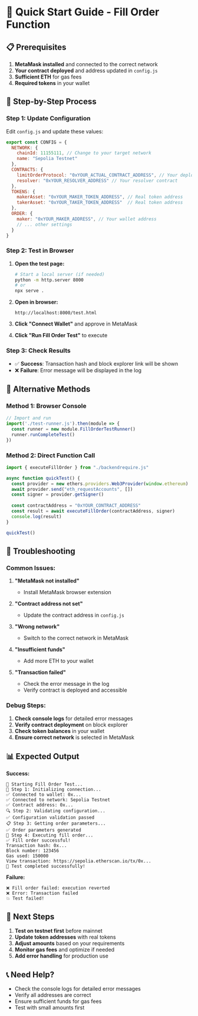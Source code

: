 # 🚀 Quick Start Guide - Fill Order Function

## 📋 Prerequisites

1. **MetaMask installed** and connected to the correct network
2. **Your contract deployed** and address updated in `config.js`
3. **Sufficient ETH** for gas fees
4. **Required tokens** in your wallet

## 🎯 Step-by-Step Process

### **Step 1: Update Configuration**

Edit `config.js` and update these values:

```javascript
export const CONFIG = {
  NETWORK: {
    chainId: 11155111, // Change to your target network
    name: "Sepolia Testnet"
  },
  CONTRACTS: {
    limitOrderProtocol: "0xYOUR_ACTUAL_CONTRACT_ADDRESS", // Your deployed contract
    resolver: "0xYOUR_RESOLVER_ADDRESS" // Your resolver contract
  },
  TOKENS: {
    makerAsset: "0xYOUR_MAKER_TOKEN_ADDRESS", // Real token address
    takerAsset: "0xYOUR_TAKER_TOKEN_ADDRESS"  // Real token address
  },
  ORDER: {
    maker: "0xYOUR_MAKER_ADDRESS", // Your wallet address
    // ... other settings
  }
}
```

### **Step 2: Test in Browser**

1. **Open the test page:**
   ```bash
   # Start a local server (if needed)
   python -m http.server 8000
   # or
   npx serve .
   ```

2. **Open in browser:**
   ```
   http://localhost:8000/test.html
   ```

3. **Click "Connect Wallet"** and approve in MetaMask

4. **Click "Run Fill Order Test"** to execute

### **Step 3: Check Results**

- ✅ **Success**: Transaction hash and block explorer link will be shown
- ❌ **Failure**: Error message will be displayed in the log

## 🔧 Alternative Methods

### **Method 1: Browser Console**

```javascript
// Import and run
import('./test-runner.js').then(module => {
  const runner = new module.FillOrderTestRunner()
  runner.runCompleteTest()
})
```

### **Method 2: Direct Function Call**

```javascript
import { executeFillOrder } from "./backendrequire.js"

async function quickTest() {
  const provider = new ethers.providers.Web3Provider(window.ethereum)
  await provider.send("eth_requestAccounts", [])
  const signer = provider.getSigner()
  
  const contractAddress = "0xYOUR_CONTRACT_ADDRESS"
  const result = await executeFillOrder(contractAddress, signer)
  console.log(result)
}

quickTest()
```

## 🐛 Troubleshooting

### **Common Issues:**

1. **"MetaMask not installed"**
   - Install MetaMask browser extension

2. **"Contract address not set"**
   - Update the contract address in `config.js`

3. **"Wrong network"**
   - Switch to the correct network in MetaMask

4. **"Insufficient funds"**
   - Add more ETH to your wallet

5. **"Transaction failed"**
   - Check the error message in the log
   - Verify contract is deployed and accessible

### **Debug Steps:**

1. **Check console logs** for detailed error messages
2. **Verify contract deployment** on block explorer
3. **Check token balances** in your wallet
4. **Ensure correct network** is selected in MetaMask

## 📊 Expected Output

**Success:**
```
🎯 Starting Fill Order Test...
🔗 Step 1: Initializing connection...
✅ Connected to wallet: 0x...
✅ Connected to network: Sepolia Testnet
✅ Contract address: 0x...
🔍 Step 2: Validating configuration...
✅ Configuration validation passed
📋 Step 3: Getting order parameters...
✅ Order parameters generated
🚀 Step 4: Executing fill order...
✅ Fill order successful!
Transaction hash: 0x...
Block number: 123456
Gas used: 150000
View transaction: https://sepolia.etherscan.io/tx/0x...
🎉 Test completed successfully!
```

**Failure:**
```
❌ Fill order failed: execution reverted
❌ Error: Transaction failed
💥 Test failed!
```

## 🔄 Next Steps

1. **Test on testnet first** before mainnet
2. **Update token addresses** with real tokens
3. **Adjust amounts** based on your requirements
4. **Monitor gas fees** and optimize if needed
5. **Add error handling** for production use

## 📞 Need Help?

- Check the console logs for detailed error messages
- Verify all addresses are correct
- Ensure sufficient funds for gas fees
- Test with small amounts first 